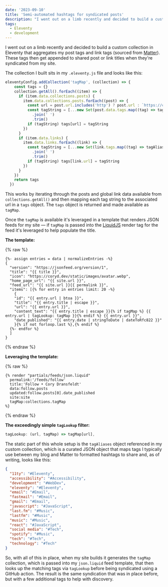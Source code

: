 ```yaml
---
date: '2023-09-10'
title: 'Semi-automated hashtags for syndicated posts'
description: "I went out on a limb recently and decided to build a custom collection in Eleventy that aggregates my post tags and link tags (sourced from Matter). These tags then get appended to shared post or link titles when they're syndicated from my site."
tags:
  - Eleventy
  - development
---
```

I went out on a limb recently and decided to build a custom collection in Eleventy that aggregates my post tags and link tags (sourced from [Matter](https://getmatter.com)). These tags then get appended to shared post or link titles when they're syndicated from my site.<!-- excerpt -->

The collection I built sits in my `.eleventy.js` file and looks like this:

```javascript
eleventyConfig.addCollection('tagMap', (collection) => {
    const tags = {}
    collection.getAll().forEach((item) => {
      if (item.data.collections.posts) {
        item.data.collections.posts.forEach((post) => {
          const url = post.url.includes('http') ? post.url : `https://coryd.dev${post.url}`
          const tagString = [...new Set(post.data.tags.map((tag) => tagAliases[tag.toLowerCase()]))]
            .join(' ')
            .trim()
          if (tagString) tags[url] = tagString
        })
      }
      if (item.data.links) {
        item.data.links.forEach((link) => {
          const tagString = [...new Set(link.tags.map((tag) => tagAliases[tag.toLowerCase()]))]
            .join(' ')
            .trim()
          if (tagString) tags[link.url] = tagString
        })
      }
    })
    return tags
  })
```

This works by iterating through the posts and global link data available from `collections.getAll()` and then mapping each tag string to the associated url in a `tags` object. The `tags` object is returned and made available as `tagMap`.

Once the `tagMap` is available it's leveraged in a template that renders JSON feeds for my site — if `tagMap` is passed into the [LiquidJS](https://liquidjs.com/) render tag for the feed it's leveraged to help populate the title.

**The template:**

{% raw %}

```liquid
{%- assign entries = data | normalizeEntries -%}
{
  "version": "https://jsonfeed.org/version/1",
  "title": "{{ title }}",
  "icon": "https://coryd.dev/static/images/avatar.webp",
  "home_page_url": "{{ site.url }}",
  "feed_url": "{{ site.url }}{{ permalink }}",
  "items": [{% for entry in entries limit: 20 -%}
    {
    "id": "{{ entry.url | btoa }}",
    "title": "{{ entry.title | escape }}",
    "url": "{{ entry.url }}",
    "content_text": "{{ entry.title | escape }}{% if tagMap %} {{ entry.url | tagLookup: tagMap }}{% endif %} {{ entry.url }}",
    "date_published": "{{ entry.date | stringToDate | dateToRfc822 }}"
    }{% if not forloop.last %},{% endif %}
  {%- endfor %}
  ]
}
```

{% endraw %}

**Leveraging the template:**

{% raw %}

```liquid
{% render "partials/feeds/json.liquid"
  permalink:'/feeds/follow'
  title:'Follow • Cory Dransfeldt'
  data:follow.posts
  updated:follow.posts[0].date_published
  site:site
  tagMap:collections.tagMap
%}
```

{% endraw %}

**The exceedingly simple `tagLookup` filter:**

```javascript
tagLookup: (url, tagMap) => tagMap[url],
```

The static part of this whole setup is the `tagAliases` object referenced in my custom collection, which is a curated JSON object that maps tags I typically use between my blog and Matter to formatted hashtags to share and, as of writing, looks like this:

```json
{
  "11ty": "#Eleventy",
  "accessibility": "#Accessibility",
  "development": "#WebDev",
  "eleventy": "#Eleventy",
  "email": "#Email",
  "fastmail": "#Email",
  "gmail": "#Email",
  "javascript": "#JavaScript",
  "last.fm": "#Music",
  "lastfm": "#Music",
  "music": "#Music",
  "react": "#JavaScript",
  "social media": "#Tech",
  "spotify": "#Music",
  "tech": "#Tech",
  "technology": "#Tech"
}
```

So, with all of this in place, when my site builds it generates the `tagMap` collection, which is passed into my `json.liquid` feed template, that then looks up the matching tags via `tagLookup` before being syndicated using a GitHub action. The result is the same syndication that was in place before, but with a few additional tags to help with discovery.
